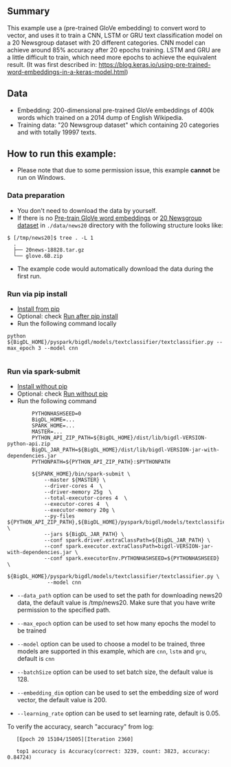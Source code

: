 ## Summary
 This example use a (pre-trained GloVe embedding) to convert word to vector,
 and uses it to train a CNN, LSTM or GRU text classification model on a 20 Newsgroup dataset
 with 20 different categories. CNN model can achieve around 85% accuracy after 20 epochs training.
 LSTM and GRU are a little difficult to train, which need more epochs to achieve the equivalent result.
(It was first described in: https://blog.keras.io/using-pre-trained-word-embeddings-in-a-keras-model.html)
## Data
* Embedding: 200-dimensional pre-trained GloVe embeddings of 400k words which trained on a 2014 dump of English Wikipedia.
* Training data: "20 Newsgroup dataset" which containing 20 categories and with totally 19997 texts.


## How to run this example:

- Please note that due to some permission issue, this example **cannot** be run on Windows.

### Data preparation
- You don't need to download the data by yourself.
- If there is no [Pre-train GloVe word embeddings](http://nlp.stanford.edu/data/glove.6B.zip)
or [20 Newsgroup dataset](http://www.cs.cmu.edu/afs/cs.cmu.edu/project/theo-20/www/data/news20.html) in
`./data/news20` directory with the following structure looks like:

```{r, engine='sh'}
$ [/tmp/news20]$ tree . -L 1
  .
  ├── 20news-18828.tar.gz
  └── glove.6B.zip
```
- The example code would automatically download the data during the first run.

### Run via pip install
- [Install from pip](https://bigdl-project.github.io/0.7.1/#PythonUserGuide/install-from-pip/)
- Optional: check [Run after pip install](https://bigdl-project.github.io/0.7.1/#PythonUserGuide/run-from-pip/)
- Run the following command locally
```
python ${BigDL_HOME}/pyspark/bigdl/models/textclassifier/textclassifier.py --max_epoch 3 --model cnn
      
```

### Run via spark-submit
- [Install without pip](https://bigdl-project.github.io/0.7.1/#PythonUserGuide/install-without-pip/)
- Optional: check [Run without pip](https://bigdl-project.github.io/0.7.1/#PythonUserGuide/run-without-pip/)
- Run the following command
```{r, engine='sh'}
        PYTHONHASHSEED=0
        BigDL_HOME=...
        SPARK_HOME=...
        MASTER=...
        PYTHON_API_ZIP_PATH=${BigDL_HOME}/dist/lib/bigdl-VERSION-python-api.zip
        BigDL_JAR_PATH=${BigDL_HOME}/dist/lib/bigdl-VERSION-jar-with-dependencies.jar
        PYTHONPATH=${PYTHON_API_ZIP_PATH}:$PYTHONPATH

        ${SPARK_HOME}/bin/spark-submit \
            --master ${MASTER} \
            --driver-cores 4  \
            --driver-memory 25g  \
            --total-executor-cores 4  \
            --executor-cores 4  \
            --executor-memory 20g \
            --py-files ${PYTHON_API_ZIP_PATH},${BigDL_HOME}/pyspark/bigdl/models/textclassifier/textclassifier.py  \
            --jars ${BigDL_JAR_PATH} \
            --conf spark.driver.extraClassPath=${BigDL_JAR_PATH} \
            --conf spark.executor.extraClassPath=bigdl-VERSION-jar-with-dependencies.jar \
            --conf spark.executorEnv.PYTHONHASHSEED=${PYTHONHASHSEED} \
            ${BigDL_HOME}/pyspark/bigdl/models/textclassifier/textclassifier.py \
             --model cnn
```
* `--data_path` option can be used to set the path for downloading news20 data, the default value is /tmp/news20. Make sure that you have write permission to the specified path.

* `--max_epoch` option can be used to set how many epochs the model to be trained

* `--model` option can be used to choose a model to be trained, three models are supported in this example,
which are `cnn`, `lstm` and `gru`, default is `cnn`

* `--batchSize` option can be used to set batch size, the default value is 128.

* `--embedding_dim` option can be used to set the embedding size of word vector, the default value is 200.

* `--learning_rate` option can be used to set learning rate, default is 0.05.

To verify the accuracy, search "accuracy" from log:

```{r, engine='sh'}
   [Epoch 20 15104/15005][Iteration 2360]

   top1 accuracy is Accuracy(correct: 3239, count: 3823, accuracy: 0.84724)
```
